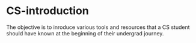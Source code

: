 # CS-introduction

The objective is to inroduce various tools and resources that a CS student should have known at the beginning of their undergrad journey.


